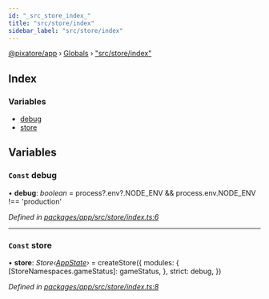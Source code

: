 ```yaml
---
id: "_src_store_index_"
title: "src/store/index"
sidebar_label: "src/store/index"
---
```


[@pixatore/app](../index.md) › [Globals](../globals.md) › ["src/store/index"](_src_store_index_.md)

## Index

### Variables

* [debug](_src_store_index_.md#const-debug)
* [store](_src_store_index_.md#const-store)

## Variables

### `Const` debug

• **debug**: *boolean* = process?.env?.NODE_ENV && process.env.NODE_ENV !== 'production'

*Defined in [packages/app/src/store/index.ts:6](https://github.com/will-hart/pixatore/blob/9f2e114/packages/app/src/store/index.ts#L6)*

___

### `Const` store

• **store**: *Store‹[AppState](../interfaces/_src_store_types_.appstate.md)›* = createStore({
  modules: {
    [StoreNamespaces.gameStatus]: gameStatus,
  },
  strict: debug,
})

*Defined in [packages/app/src/store/index.ts:8](https://github.com/will-hart/pixatore/blob/9f2e114/packages/app/src/store/index.ts#L8)*

